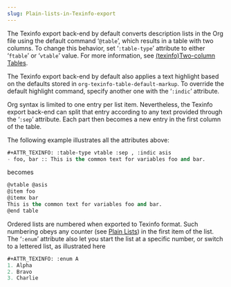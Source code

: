 ```yaml
---
slug: Plain-lists-in-Texinfo-export
---
```


The Texinfo export back-end by default converts description lists in the Org file using the default command ‘`@table`’, which results in a table with two columns. To change this behavior, set ‘`:table-type`’ attribute to either ‘`ftable`’ or ‘`vtable`’ value. For more information, see [(texinfo)Two-column Tables](https://www.gnu.org/software/texinfo/manual/texinfo/texinfo.html#Two_002dcolumn-Tables).

The Texinfo export back-end by default also applies a text highlight based on the defaults stored in `org-texinfo-table-default-markup`. To override the default highlight command, specify another one with the ‘`:indic`’ attribute.

Org syntax is limited to one entry per list item. Nevertheless, the Texinfo export back-end can split that entry according to any text provided through the ‘`:sep`’ attribute. Each part then becomes a new entry in the first column of the table.

The following example illustrates all the attributes above:

```lisp
#+ATTR_TEXINFO: :table-type vtable :sep , :indic asis
- foo, bar :: This is the common text for variables foo and bar.
```

becomes

```lisp
@vtable @asis
@item foo
@itemx bar
This is the common text for variables foo and bar.
@end table
```

Ordered lists are numbered when exported to Texinfo format. Such numbering obeys any counter (see [Plain Lists](Plain-Lists)) in the first item of the list. The ‘`:enum`’ attribute also let you start the list at a specific number, or switch to a lettered list, as illustrated here

```lisp
#+ATTR_TEXINFO: :enum A
1. Alpha
2. Bravo
3. Charlie
```
